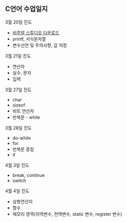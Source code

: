 <h2>C언어 수업일지</h2>
<p>3월 20일 진도</p>
<ul>
<li><a href="https://visualstudio.microsoft.com/ko/thank-you-downloading-visual-studio/?sku=Community&rel=16">비주얼 스튜디오 다운로드 </a></li>
<li>printf, 서식문자열</li>
<li>변수선언 및 주의사항, 값 저장</li>
</ul>
<p>3월 21일 진도</p>
<ul>
	<li>연산자</li>
	<li>실수, 문자</li>
	<li>입력</li>
</ul>
<p>3월 27일 진도</p>
<ul>
	<li>char</li>
	<li>sizeof</li>
	<li>비트 연산자</li>
	<li>반복문 - while</li>
</ul>
<p>3월 28일 진도</p>
<ul>
	<li>do-while</li>
	<li>for</li>
	<li>반복문 중첩</li>
	<li>if</li>
</ul>
<p>4월 3일 진도</p>
<ul>
	<li>break, continue</li>
	<li>switch</li>
</ul>
<p>4월 4일 진도</p>
<ul>
	<li>삼항연산자</li>
	<li>함수</li>
	<li>메모리 영역(지역변수, 전역변수, static 변수, register 변수)</li>
</ul>

